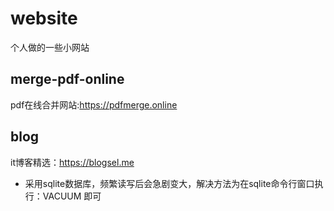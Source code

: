 # website
个人做的一些小网站

## merge-pdf-online
pdf在线合并网站:https://pdfmerge.online

## blog
 it博客精选：https://blogsel.me
 
- 采用sqlite数据库，频繁读写后会急剧变大，解决方法为在sqlite命令行窗口执行：VACUUM  即可